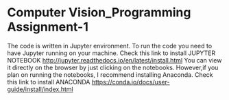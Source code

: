 # Computer Vision_Programming Assignment-1
The code is written in Jupyter environment.
To run the code you need to have Jupyter running on your machine.
Check this link to install JUPYTER NOTEBOOK http://jupyter.readthedocs.io/en/latest/install.html
You can view it directly on the browser by just clicking on the notebooks.
However,if you plan on running the notebooks, I recommend installing Anaconda.
Check this link to install ANACONDA https://conda.io/docs/user-guide/install/index.html


